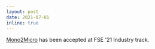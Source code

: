 ```yaml
---
layout: post
date: 2021-07-01 
inline: true
---
```


[Mono2Micro](https://arxiv.org/pdf/2201.08413.pdf) has been accepted at FSE '21 Industry track.
